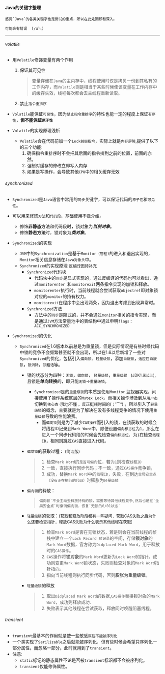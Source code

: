 #### Java的关键字整理

	感觉`Java`的各类关键字也是面试的重点，所以在此处回顾和深入。

 	可能会有错误  (/ω＼)



---

###### volatile

- 用`Volatile`修饰变量有两个作用

  1. 保证其可见性

     >变量存储在`Java`的主内存中，线程使用时仅是拷贝一份到其私有的工作内存，而`Volatile`则是相当于某些时候使该变量在工作内存中的缓存失效，线程每次都会去主线程重新读取。

     

  2.  禁止`指令重排序`

-  `Volatile`能保证`可见性`，因为`禁止指令重排序`的特性也能一定的程度上保证`有序性`，**但不能保证`原子性`**

- `Volatile`的实现原理浅析

  - `Volatile`会在代码前加一个`Lock前缀指令`，实际上就是`内存屏障`,提供了以下的三个功能:
    1.  确保指令重排序时不会把其后面的指令排到之前的位置，前面的亦然。
    2. 强制对缓存的修改立即写入内存
    3. 如果是写操作，会导致其他`CPU`中的相关缓存无效



###### synchronized

- `Synchronized`是`Java`语言中常用的`同步`关键字，可以保证代码的`原子性`和`可见性`。
- 可以用来修饰`方法`和`代码段`，基础使用不做介绍。
  - 修饰**非静态**方法和代码段时，锁对象为***当前对象***。
  - 修饰**静态方法**时，锁对象为***类对象***。
- `Synchronized`的实现
  - `JVM`中的`Synchronization`是基于`Monitor（管程)`的进入和退出实现的，`Monitor`相关信息存储在`Java对象头`中。
  - `Synchronized`的实现原理 <font size="2">反编译图待补充</font>
    - `Synchronized`代码块
      - 代码块中的`同步`是显式实现的，通过反编译的代码也可以看出，通过`monitorenter `和`monitorexit`两条指令实现的加锁和释放。
      - `monitorenter`执行时，当前线程就会尝试获取`objectref`即对象锁对应的`monitor`的持有权力。
      - `monitorexit`在程序中会出现两条，因为退出考虑到出现异常时。
    - `Synchronized`方法
      - 方法中的`同步`是隐式的，并不会通过`monitor`相关的指令实现，而是通过`JVM`方法常量池中的表结构中通过申明`flags：ACC_SYNCHRONIZED`
- `Synchronized`的优化

  - `Synchronized`在1.6版本以前总是为重量锁，但是实际情况是有些时候代码中锁的竞争不会频繁甚至就不会出现，所以在1.6以后新增了一些对`Synchronized`的优化，包括引入`偏向锁`、`轻量级锁`，添加`自旋锁`，`适应性自旋锁`，`锁消除`，`锁粗话`等。

    - 锁的状态分为四种：`无锁`，`偏向锁`， `轻量级锁`，`重量级锁 ` <font size=2>(JDK1.6以上)</font>,且锁是**单向转换**的，即只能`无锁`->`重量级锁`。

      - `Synchronized`是的`重量级锁`的本质是使用`Monitor` 监视器实现，间接使用了操作系统底层的`Mutex Lock`，而相关操作涉及到从`用户态`切换到`核心态` <font size=2>(我也不懂 ，反正挺耗时间的(；′⌒“)</font> ，所以引入了`轻量级锁`的概念，主要就是为了解决在没有多线程竞争的情况下使用`重量级锁`导致的性能浪费。
        - 而`偏向锁`则是为了减少`CAS操作`而引入的锁，在锁获取的时候会将线程ID记录到`Mark Word`中，顺便设置`偏向标志位`为`1`，那么在进入一个同步代码段的时候会先检查`偏向标志位`，为`1`在检查`线程ID`，相同则跳过`CAS`直接进入代码。

    - `偏向锁`的获取过程：<font size=2> (简洁版) </font>

      > 1. 检查`Mark Word`的`是否可偏向`位，若为`1`则检查`线程ID`
      > 2. 一致，直接执行同步代码；不一致，通过`CAS操作`竞争锁，
      > 3. 成功，替换`Mark Word`中的`线程ID`，失败，在到达`全局安全点（没有正在执行的代码）`时膨胀为`轻量级锁`

    - `偏向锁`的释放：

      >  	偏向锁`不会主动去释放持有的锁，需要等待其他线程竞争,然后也是在`全局安全点`时撤销偏向锁，恢复`无锁的0/01状态`

    - `轻量级锁`的获取：<font size=2>(获取和释放阶段都有一些疑问，获取CAS失败之后为什么还要检查指针，释放CAS失败为什么表示其他线程在获取)</font>

      > 1. 检查`Mark Word`是否在无锁状态，若是则会在当前线程的桢栈中建立一个`Lock Record 锁记录`的空间，存储**锁对象**的`Mark Word`数据，官方称为`Didplaced Mark Word`，用于释放时的`CAS操作`。
      > 2. `CAS`操作将**锁对象**的`Mark Word`更新为`Lock Word`的指针。成功则变更`Mark Word`锁状态，失败则检查对象的`Mark Word`指针指向。
      > 3. 指向当前线程则执行同步代码，否则**膨胀为重量级锁**。

    - `轻量级锁`的释放

      > 1. 取出`Didplaced Mark Word`的数据,`CAS操作`替换锁对象的`Mark Word`，成功则释放成功.
      > 2. 失败表示其他线程在尝试获取，释放同时唤醒阻塞线程。



###### transient

- `transient`最基本的作用就是使一些敏感`属性不能被序列化`
- 一个类实现了`Serilizable`之后就能被序列化，但有些时候会希望只序列化一部分属性，而忽略一部分，此时就用到了`transient`。
- 注意:
  - `static`标记的静态属性不论是否被`transient`标识都不会被序列化。
  - `transient`仅能修饰属性。



